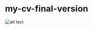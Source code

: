 # my-cv-final-version

![alt text](http://https://github.com/Oleksandr015/my-cv-final-version/images/CV-img.png)
